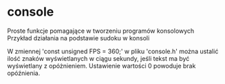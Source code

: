 console
=======

Proste funkcje pomagające w tworzeniu programów konsolowych  
Przykład działania na podstawie sudoku w konsoli  
  
W zmiennej 'const unsigned FPS = 360;' w pliku 'console.h' można ustalić ilość znaków wyświetlanych w ciągu sekundy, jeśli tekst ma być wyświetlany z opóżnieniem. Ustawienie wartości 0 powoduje brak opóźnienia.

